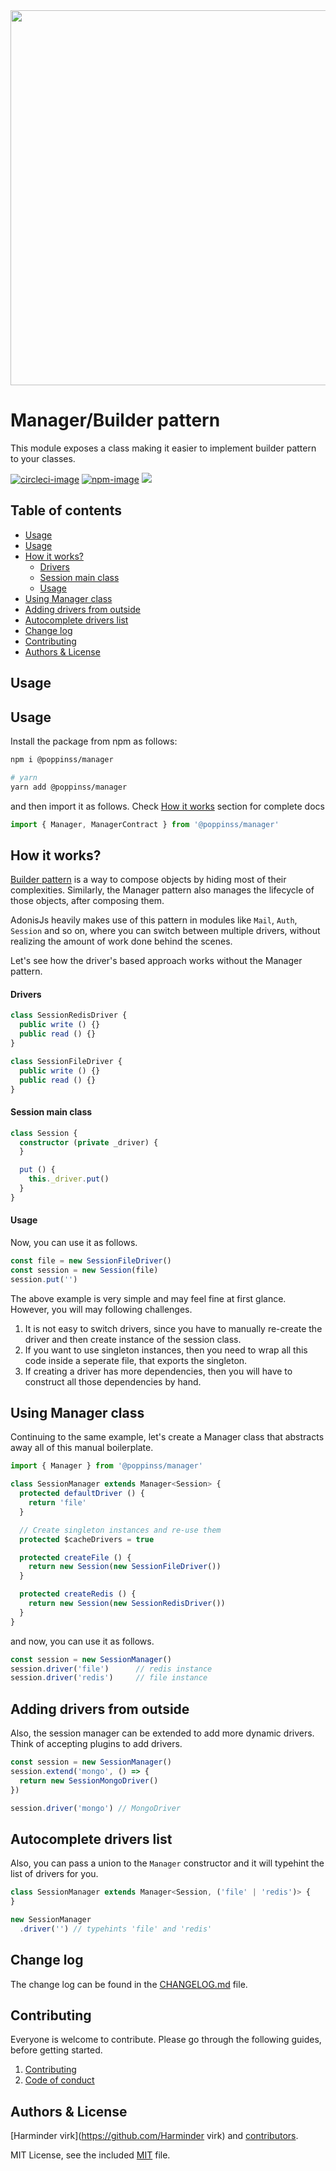 <div align="center">
  <img src="https://res.cloudinary.com/adonisjs/image/upload/q_100/v1557762307/poppinss_iftxlt.jpg" width="600px">
</div>

# Manager/Builder pattern
This module exposes a class making it easier to implement builder pattern to your classes.

[![circleci-image]][circleci-url] [![npm-image]][npm-url] ![](https://img.shields.io/badge/Typescript-294E80.svg?style=for-the-badge&logo=typescript)

<!-- START doctoc generated TOC please keep comment here to allow auto update -->
<!-- DON'T EDIT THIS SECTION, INSTEAD RE-RUN doctoc TO UPDATE -->
## Table of contents

- [Usage](#usage)
- [Usage](#usage-1)
- [How it works?](#how-it-works)
    - [Drivers](#drivers)
    - [Session main class](#session-main-class)
    - [Usage](#usage-2)
- [Using Manager class](#using-manager-class)
- [Adding drivers from outside](#adding-drivers-from-outside)
- [Autocomplete drivers list](#autocomplete-drivers-list)
- [Change log](#change-log)
- [Contributing](#contributing)
- [Authors & License](#authors--license)

<!-- END doctoc generated TOC please keep comment here to allow auto update -->

## Usage
## Usage
Install the package from npm as follows:

```sh
npm i @poppinss/manager

# yarn
yarn add @poppinss/manager
```

and then import it as follows. Check [How it works](#how-it-works) section for complete docs

```ts
import { Manager, ManagerContract } from '@poppinss/manager'
```

## How it works?
[Builder pattern](https://dzone.com/articles/design-patterns-the-builder-pattern) is a way to compose objects by hiding most of their complexities. Similarly, the Manager pattern also manages the lifecycle of those objects, after composing them.

AdonisJs heavily makes use of this pattern in modules like `Mail`, `Auth`, `Session` and so on, where you can switch between multiple drivers, without realizing the amount of work done behind the scenes.

Let's see how the driver's based approach works without the Manager pattern.

#### Drivers
```ts
class SessionRedisDriver {
  public write () {}
  public read () {}
}

class SessionFileDriver {
  public write () {}
  public read () {}
}
```

#### Session main class
```ts
class Session {
  constructor (private _driver) {
  }

  put () {
    this._driver.put()
  }
}
```

#### Usage
Now, you can use it as follows.

```ts
const file = new SessionFileDriver()
const session = new Session(file)
session.put('')
```

The above example is very simple and may feel fine at first glance. However, you will may following challenges.

1. It is not easy to switch drivers, since you have to manually re-create the driver and then create instance of the session class.
2. If you want to use singleton instances, then you need to wrap all this code inside a seperate file, that exports the singleton.
3. If creating a driver has more dependencies, then you will have to construct all those dependencies by hand.

## Using Manager class
Continuing to the same example, let's create a Manager class that abstracts away all of this manual boilerplate.

```ts
import { Manager } from '@poppinss/manager'

class SessionManager extends Manager<Session> {
  protected defaultDriver () {
    return 'file'
  }

  // Create singleton instances and re-use them
  protected $cacheDrivers = true

  protected createFile () {
    return new Session(new SessionFileDriver())
  }

  protected createRedis () {
    return new Session(new SessionRedisDriver())
  }
}
```

and now, you can use it as follows.

```ts
const session = new SessionManager()
session.driver('file')      // redis instance
session.driver('redis')     // file instance
```

## Adding drivers from outside
Also, the session manager can be extended to add more dynamic drivers. Think of accepting plugins to add drivers.

```ts
const session = new SessionManager()
session.extend('mongo', () => {
  return new SessionMongoDriver()
})

session.driver('mongo') // MongoDriver
```

## Autocomplete drivers list
Also, you can pass a union to the `Manager` constructor and it will typehint the list of drivers for you.

```ts
class SessionManager extends Manager<Session, ('file' | 'redis')> {
}

new SessionManager
  .driver('') // typehints 'file' and 'redis'
```

## Change log

The change log can be found in the [CHANGELOG.md](CHANGELOG.md) file.

## Contributing

Everyone is welcome to contribute. Please go through the following guides, before getting started.

1. [Contributing](https://adonisjs.com/contributing)
2. [Code of conduct](https://adonisjs.com/code-of-conduct)


## Authors & License
[Harminder virk](https://github.com/Harminder virk) and [contributors](https://github.com/poppinss/manager/graphs/contributors).

MIT License, see the included [MIT](LICENSE.md) file.

[circleci-image]: https://img.shields.io/circleci/project/github/poppinss/manager/master.svg?style=for-the-badge&logo=circleci
[circleci-url]: https://circleci.com/gh/poppinss/manager "circleci"

[npm-image]: https://img.shields.io/npm/v/@poppinss/manager.svg?style=for-the-badge&logo=npm
[npm-url]: https://npmjs.org/package/@poppinss/manager "npm"
